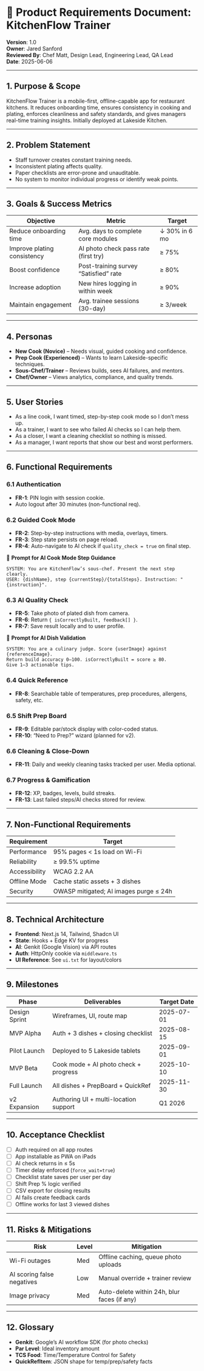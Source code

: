# 📘 Product Requirements Document: KitchenFlow Trainer
**Version**: 1.0  
**Owner**: Jared Sanford  
**Reviewed By**: Chef Matt, Design Lead, Engineering Lead, QA Lead  
**Date**: 2025-06-06  

---

## 1. Purpose & Scope
KitchenFlow Trainer is a mobile-first, offline-capable app for restaurant kitchens. It reduces onboarding time, ensures consistency in cooking and plating, enforces cleanliness and safety standards, and gives managers real-time training insights. Initially deployed at Lakeside Kitchen.

---

## 2. Problem Statement
- Staff turnover creates constant training needs.  
- Inconsistent plating affects quality.  
- Paper checklists are error-prone and unauditable.  
- No system to monitor individual progress or identify weak points.

---

## 3. Goals & Success Metrics  

| Objective                      | Metric                                               | Target       |
|-------------------------------|------------------------------------------------------|--------------|
| Reduce onboarding time        | Avg. days to complete core modules                  | ↓ 30% in 6 mo|
| Improve plating consistency   | AI photo check pass rate (first try)                | ≥ 75%        |
| Boost confidence              | Post-training survey “Satisfied” rate               | ≥ 80%        |
| Increase adoption             | New hires logging in within week                    | ≥ 90%        |
| Maintain engagement           | Avg. trainee sessions (30-day)                      | ≥ 3/week     |

---

## 4. Personas
- **New Cook (Novice)** – Needs visual, guided cooking and confidence.  
- **Prep Cook (Experienced)** – Wants to learn Lakeside-specific techniques.  
- **Sous-Chef/Trainer** – Reviews builds, sees AI failures, and mentors.  
- **Chef/Owner** – Views analytics, compliance, and quality trends.

---

## 5. User Stories
- As a line cook, I want timed, step-by-step cook mode so I don’t mess up.  
- As a trainer, I want to see who failed AI checks so I can help them.  
- As a closer, I want a cleaning checklist so nothing is missed.  
- As a manager, I want reports that show our best and worst performers.

---

## 6. Functional Requirements  

### 6.1 Authentication
- **FR-1**: PIN login with session cookie.  
- Auto logout after 30 minutes (non-functional req).

### 6.2 Guided Cook Mode
- **FR-2**: Step-by-step instructions with media, overlays, timers.  
- **FR-3**: Step state persists on page reload.  
- **FR-4**: Auto-navigate to AI check if `quality_check = true` on final step.  

🔹 **Prompt for AI Cook Mode Step Guidance**  
```plaintext
SYSTEM: You are KitchenFlow’s sous-chef. Present the next step clearly.
USER: {dishName}, step {currentStep}/{totalSteps}. Instruction: "{instruction}".
```

### 6.3 AI Quality Check
- **FR-5**: Take photo of plated dish from camera.  
- **FR-6**: Return `{ isCorrectlyBuilt, feedback[] }`.  
- **FR-7**: Save result locally and to user profile.  

🔹 **Prompt for AI Dish Validation**  
```plaintext
SYSTEM: You are a culinary judge. Score {userImage} against {referenceImage}.
Return build accuracy 0–100. isCorrectlyBuilt = score ≥ 80.
Give 1–3 actionable tips.
```

### 6.4 Quick Reference
- **FR-8**: Searchable table of temperatures, prep procedures, allergens, safety, etc.

### 6.5 Shift Prep Board
- **FR-9**: Editable par/stock display with color-coded status.  
- **FR-10**: “Need to Prep?” wizard (planned for v2).

### 6.6 Cleaning & Close-Down
- **FR-11**: Daily and weekly cleaning tasks tracked per user. Media optional.

### 6.7 Progress & Gamification
- **FR-12**: XP, badges, levels, build streaks.  
- **FR-13**: Last failed steps/AI checks stored for review.

---

## 7. Non-Functional Requirements  

| Requirement     | Target                           |
|----------------|----------------------------------|
| Performance     | 95% pages < 1s load on Wi-Fi     |
| Reliability     | ≥ 99.5% uptime                   |
| Accessibility   | WCAG 2.2 AA                      |
| Offline Mode    | Cache static assets + 3 dishes   |
| Security        | OWASP mitigated; AI images purge ≤ 24h |

---

## 8. Technical Architecture  

- **Frontend**: Next.js 14, Tailwind, Shadcn UI  
- **State**: Hooks + Edge KV for progress  
- **AI**: Genkit (Google Vision) via API routes  
- **Auth**: HttpOnly cookie via `middleware.ts`  
- **UI Reference**: See `ui.txt` for layout/colors

---

## 9. Milestones  

| Phase            | Deliverables                                | Target Date   |
|------------------|---------------------------------------------|---------------|
| Design Sprint    | Wireframes, UI, route map                   | 2025-07-01    |
| MVP Alpha        | Auth + 3 dishes + closing checklist         | 2025-08-15    |
| Pilot Launch     | Deployed to 5 Lakeside tablets              | 2025-09-01    |
| MVP Beta         | Cook mode + AI photo check + progress       | 2025-10-10    |
| Full Launch      | All dishes + PrepBoard + QuickRef           | 2025-11-30    |
| v2 Expansion     | Authoring UI + multi-location support       | Q1 2026       |

---

## 10. Acceptance Checklist

- [ ] Auth required on all app routes  
- [ ] App installable as PWA on iPads  
- [ ] AI check returns in ≤ 5s  
- [ ] Timer delay enforced (`force_wait=true`)  
- [ ] Checklist state saves per user per day  
- [ ] Shift Prep % logic verified  
- [ ] CSV export for closing results  
- [ ] AI fails create feedback cards  
- [ ] Offline works for last 3 viewed dishes  

---

## 11. Risks & Mitigations  

| Risk                        | Level  | Mitigation                                    |
|-----------------------------|--------|-----------------------------------------------|
| Wi-Fi outages               | Med    | Offline caching, queue photo uploads          |
| AI scoring false negatives  | Low    | Manual override + trainer review              |
| Image privacy               | Med    | Auto-delete within 24h, blur faces (if any)   |

---

## 12. Glossary  
- **Genkit**: Google’s AI workflow SDK (for photo checks)  
- **Par Level**: Ideal inventory amount  
- **TCS Food**: Time/Temperature Control for Safety  
- **QuickRefItem**: JSON shape for temp/prep/safety facts  

